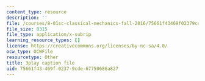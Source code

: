```yaml
---
content_type: resource
description: ''
file: /courses/8-01sc-classical-mechanics-fall-2016/75661f43469f02379cde67750686a827_0QF_uCgZW4Y.srt
file_size: 8315
file_type: application/x-subrip
learning_resource_types: []
license: https://creativecommons.org/licenses/by-nc-sa/4.0/
ocw_type: OCWFile
resourcetype: Other
title: 3play caption file
uid: 75661f43-469f-0237-9cde-67750686a827
---
```

